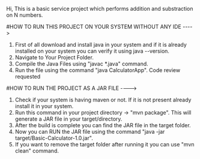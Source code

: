 Hi, This is a basic service project which performs addition and substraction on N numbers.

#HOW TO RUN THIS PROJECT ON YOUR SYSTEM WITHOUT ANY IDE ---->
1. First of all download and install java in your system and if it is already installed on your system you can verify it using java --version.
2. Navigate to Your Project Folder.
3. Compile the Java Files using "javac *.java" command.
4. Run the file using the command "java CalculatorApp".
Code review requested


#HOW TO RUN THE PROJECT AS A JAR FILE ---->
1. Check if your system is having maven or not. If it is not present already install it in your system.
2. Run this command in your project directory -> "mvn package". This will generate a JAR file in your target/directory.
3. After the build is complete you can find the JAR file in the target folder.
4. Now you can RUN the JAR file using the command "java -jar target/Basic-Calculator-1.0.jar".
5. If you want to remove the target folder after running it you can use "mvn clean" command.
   
